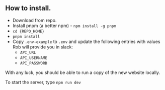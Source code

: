 
## How to install.

- Download from repo.
- Install pnpm (a better npm) - `npm install -g pnpm`
- `cd {REPO_HOME}`
- `pnpm install`
- Copy `.env-example` to `.env` and update the following entries with values Rob will provide you in slack:
  - `API_URL`
  - `API_USERNAME`
  - `API_PASSWORD`

With any luck, you should be able to run a copy of the new website locally.

To start the server, type `npm run dev`